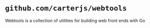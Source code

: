 # `github.com/carterjs/webtools`

Webtools is a collection of utilities for building web front ends with Go

## 